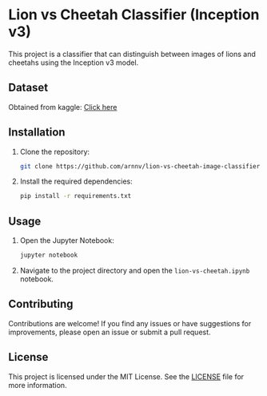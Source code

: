 # Lion vs Cheetah Classifier (Inception v3)

This project is a classifier that can distinguish between images of lions and cheetahs using the Inception v3 model.

## Dataset
Obtained from kaggle: [Click here](https://www.kaggle.com/datasets/mikoajfish99/lions-or-cheetahs-image-classification)

## Installation

1. Clone the repository:
    ```bash
    git clone https://github.com/arnnv/lion-vs-cheetah-image-classifier.git
    ```

2. Install the required dependencies:
    ```bash
    pip install -r requirements.txt
    ```

## Usage

1. Open the Jupyter Notebook:
    ```bash
    jupyter notebook
    ```

2. Navigate to the project directory and open the `lion-vs-cheetah.ipynb` notebook.


## Contributing

Contributions are welcome! If you find any issues or have suggestions for improvements, please open an issue or submit a pull request.

## License

This project is licensed under the MIT License. See the [LICENSE](LICENSE) file for more information.
